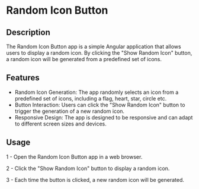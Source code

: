 # Random Icon Button

## Description

The Random Icon Button app is a simple Angular application that allows users to display a random icon. By clicking the "Show Random Icon" button, a random icon will be generated from a predefined set of icons.

## Features

 - Random Icon Generation: The app randomly selects an icon from a predefined set of icons, including a flag, heart, star, circle etc. 
 - Button Interaction: Users can click the "Show Random Icon" button to trigger the generation of a new random icon. 
 - Responsive Design: The app is designed to be responsive and can adapt to different screen sizes and devices.

## Usage

1 - Open the Random Icon Button app in a web browser.

2 - Click the "Show Random Icon" button to display a random icon.

3 - Each time the button is clicked, a new random icon will be generated.
